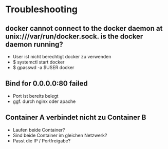 # Troubleshooting

## docker cannot connect to the docker daemon at unix:///var/run/docker.sock. is the docker daemon running?  
- User ist nicht berechtigt docker zu verwenden  
- $ systemctl start docker  
- $ gpasswd -a $USER docker  
  
## Bind for 0.0.0.0:80 failed  
- Port ist bereits belegt  
- ggf. durch nginx oder apache  
  
## Container A verbindet nicht zu Container B  
- Laufen beide Container?  
- Sind beide Container im gleichen Netzwerk?  
- Passt die IP / Portfreigabe?  